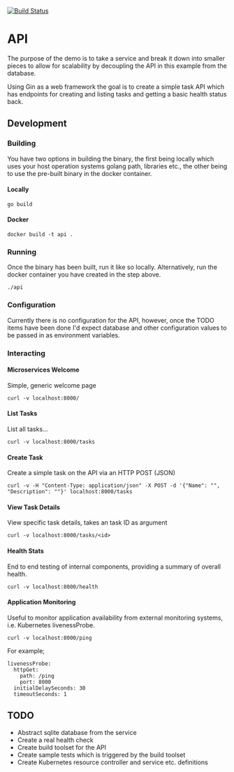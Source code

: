 [![Build Status](https://drone.rwxlabs.io/api/badges/ldejager/microservice-demo/status.svg)](https://drone.rwxlabs.io/ldejager/microservice-demo)

# API

The purpose of the demo is to take a service and break it down into smaller pieces to allow for scalability by decoupling the API in this example from the database.

Using Gin as a web framework the goal is to create a simple task API which has endpoints for creating and listing tasks and getting a basic health status back.

## Development

### Building

You have two options in building the binary, the first being locally which uses your host operation systems golang path, libraries etc., the other being to use the pre-built binary in the docker container.

#### Locally
```
go build
```

#### Docker

```
docker build -t api .
```

### Running

Once the binary has been built, run it like so locally. Alternatively, run the docker container you have created in the step above.

```
./api
```

### Configuration

Currently there is no configuration for the API, however, once the TODO items have been done I'd expect database and other configuration values to be passed in as environment variables.

### Interacting

#### Microservices Welcome
Simple, generic welcome page
```
curl -v localhost:8000/
```

#### List Tasks
List all tasks...
```
curl -v localhost:8000/tasks
```

#### Create Task
Create a simple task on the API via an HTTP POST (JSON)
```
curl -v -H "Content-Type: application/json" -X POST -d '{"Name": "", "Description": ""}' localhost:8000/tasks
```

#### View Task Details
View specific task details, takes an task ID as argument
```
curl -v localhost:8000/tasks/<id>
```

#### Health Stats
End to end testing of internal components, providing a summary of overall health.
```
curl -v localhost:8000/health
```

#### Application Monitoring
Useful to monitor application availability from external monitoring systems, i.e. Kubernetes livenessProbe.
```
curl -v localhost:8000/ping
```

For example;

```
livenessProbe:
  httpGet:
    path: /ping
    port: 8000
  initialDelaySeconds: 30
  timeoutSeconds: 1
```

## TODO

- Abstract sqlite database from the service
- Create a real health check
- Create build toolset for the API
- Create sample tests which is triggered by the build toolset
- Create Kubernetes resource controller and service etc. definitions
